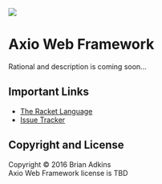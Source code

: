 ![](https://avatars1.githubusercontent.com/u/17581796?v=3&s=200)
# Axio Web Framework
Rational and description is coming soon...
## Important Links
* [The Racket Language](http://racket-lang.org/)
* [Issue Tracker](https://github.com/AxioWebFramework/axio/issues)

## Copyright and License
Copyright &copy; 2016 Brian Adkins  
Axio Web Framework license is TBD